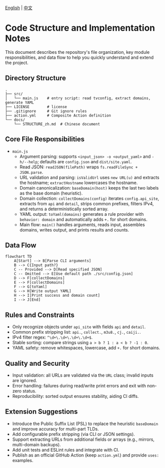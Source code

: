 [English](STRUCTURE.md) | [中文](STRUCTURE_zh.md)

# Code Structure and Implementation Notes

This document describes the repository's file organization, key module responsibilities, and data flow to help you quickly understand and extend the project.

## Directory Structure
```
.
├── src/
│   └── main.js    # entry script: read tvconfig, extract domains, generate YAML
├── LICENSE        # license
├── .gitignore     # Git ignore rules
├── action.yml     # Composite Action definition
└── docs/
    └── STRUCTURE_zh.md  # Chinese document
```

## Core File Responsibilities
- `main.js`
  - Argument parsing: supports `<input_json> -o <output_yaml>` and `-h/--help`; defaults are `config.json` and `dist/site.yaml`.
  - Read JSON: `readJSON(filePath)` wraps `fs.readFileSync + JSON.parse`.
  - URL validation and parsing: `isValidUrl` uses `new URL(u)` and extracts the hostname; `extractHostname` lowercases the hostname.
  - Domain canonicalization: `baseDomain(host)` keeps the last two labels as the base domain (heuristic).
  - Domain collection: `collectDomains(config)` iterates `config.api_site`, extracts from `api` and `detail`, strips common prefixes, filters IPv4, and returns a deterministically sorted array.
  - YAML output: `toYaml(domains)` generates a rule provider with `behavior: domain` and automatically adds `+.` for short domains.
  - Main flow: `main()` handles arguments, reads input, assembles domains, writes output, and prints results and counts.

## Data Flow
```mermaid
flowchart TD
    A[Start] --> B[Parse CLI arguments]
    B --> C{Input path?}
    C -- Provided --> D[Read specified JSON]
    C -- Omitted --> E[Use default path ./src/config.json]
    D --> F[collectDomains]
    E --> F[collectDomains]
    F --> G[toYaml]
    G --> H[Write output YAML]
    H --> I[Print success and domain count]
    I --> J[End]
```

## Rules and Constraints
- Only recognize objects under `api_site` with fields `api` and `detail`.
- Common prefix stripping list: `api.`, `collect.`, `m3u8.`, `cj.`, `caiji.`.
- IPv4 filter regex: `^\d+\.\d+\.\d+\.\d+$`.
- Stable sorting: compare strings using `a > b ? 1 : a < b ? -1 : 0`.
- YAML safety: remove whitespaces, lowercase, add `+.` for short domains.

## Quality and Security
- Input validation: all URLs are validated via the `URL` class; invalid inputs are ignored.
- Error handling: failures during read/write print errors and exit with non-zero status.
- Reproducibility: sorted output ensures stability, aiding CI diffs.

## Extension Suggestions
- Introduce the Public Suffix List (PSL) to replace the heuristic `baseDomain` and improve accuracy for multi-part TLDs.
- Add configurable prefix stripping (via CLI or JSON settings).
- Support extracting URLs from additional fields or arrays (e.g., mirrors, multi-domain backups).
- Add unit tests and ESLint rules and integrate with CI.
- Publish as an official GitHub Action (keep `action.yml`) and provide `uses:` examples.